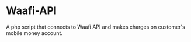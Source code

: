 # Waafi-API
A php script that connects to Waafi API and makes charges on customer's mobile money account.
